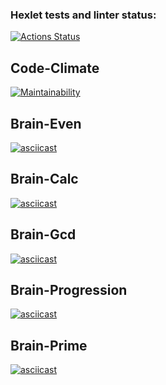 ### Hexlet tests and linter status:
[![Actions Status](https://github.com/nomao22/frontend-project-44/workflows/hexlet-check/badge.svg) ](https://github.com/nomao22/frontend-project-44/actions)

## Code-Climate
[![Maintainability](https://api.codeclimate.com/v1/badges/c9986ed6c0a07783cd52/maintainability)](https://codeclimate.com/github/nomao22/frontend-project-44/maintainability)

## Brain-Even 
[![asciicast](https://asciinema.org/a/CiCdw0B9QhT5g9ocqRWkStiSN.svg)](https://asciinema.org/a/CiCdw0B9QhT5g9ocqRWkStiSN)

## Brain-Calc 
[![asciicast](https://asciinema.org/a/I46qBINepBjffLV5iOHUasl3T.svg)](https://asciinema.org/a/I46qBINepBjffLV5iOHUasl3T)

## Brain-Gcd
[![asciicast](https://asciinema.org/a/QBdS0xO99jvgtmgZCVCYBhH1g.svg)](https://asciinema.org/a/QBdS0xO99jvgtmgZCVCYBhH1g)

## Brain-Progression
[![asciicast](https://asciinema.org/a/1jOxIhMWANtp2Ych6V5DnEKQf.svg)](https://asciinema.org/a/1jOxIhMWANtp2Ych6V5DnEKQf)

## Brain-Prime
[![asciicast](https://asciinema.org/a/S5WNeiaGquwfqoBKRn3K9NOEW.svg)](https://asciinema.org/a/S5WNeiaGquwfqoBKRn3K9NOEW)
